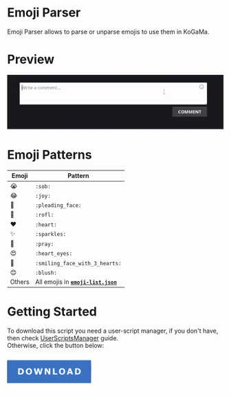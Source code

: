 # Emoji Parser
Emoji Parser allows to parse or unparse emojis to use them in KoGaMa.

# Preview
![](images/preview.gif)

# Emoji Patterns
| Emoji | Pattern |
| -- | -- |
| 😭 | `:sob:`
| 😂 | `:joy:`
| 🥺 | `:pleading_face:`
| 🤣 | `:rofl:`
| ❤️ | `:heart:`
| ✨ | `:sparkles:`
| 🙏 | `:pray:`
| 😍 | `:heart_eyes:`
| 🥰 | `:smiling_face_with_3_hearts:`
| 😊 | `:blush:`
| Others  | All emojis in **[`emoji-list.json`](https://github.com/Devorkk/EmojiParser/blob/main/source/scripts/emoji-list.json)**

# Getting Started
To download this script you need a user-script manager, if you don't have, then check [UserScriptsManager](https://github.com/Devorkk/InstallUserScriptsManager) guide.<br>
Otherwise, click the button below:

[<img src="images/download.png" width="200"/>](https://github.com/Devorkk/EmojiParser/raw/main/source/user-scripts/EmojiParser.user.js)

